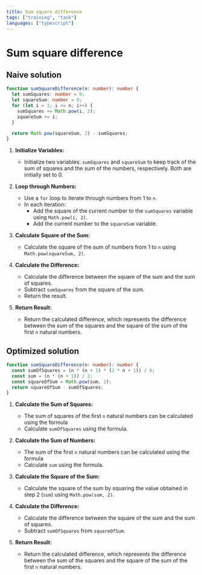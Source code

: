 ```yaml
---
title: Sum square difference
tags: ["training", "task"]
languages: ["typescript"]
---
```


# Sum square difference

## Naive solution

```typescript
function sumSquareDifference(n: number): number {
  let sumSquares: number = 0;
  let squareSum: number = 0;
  for (let i = 1; i <= n; i++) {
    sumSquares += Math.pow(i, 2);
    squareSum += i;
  }

  return Math.pow(squareSum, 2) - sumSquares;
}
```

1. **Initialize Variables:**

   - Initialize two variables: `sumSquares` and `squareSum` to keep track of the sum of squares and the sum of the numbers, respectively. Both are initially set to 0.

2. **Loop through Numbers:**

   - Use a `for` loop to iterate through numbers from 1 to `n`.
   - In each iteration:
     - Add the square of the current number to the `sumSquares` variable using `Math.pow(i, 2)`.
     - Add the current number to the `squareSum` variable.

3. **Calculate Square of the Sum:**

   - Calculate the square of the sum of numbers from 1 to `n` using `Math.pow(squareSum, 2)`.

4. **Calculate the Difference:**

   - Calculate the difference between the square of the sum and the sum of squares.
   - Subtract `sumSquares` from the square of the sum.
   - Return the result.

5. **Return Result:**
   - Return the calculated difference, which represents the difference between the sum of the squares and the square of the sum of the first `n` natural numbers.

## Optimized solution

```typescript
function sumSquareDifference(n: number): number {
  const sumOfSquares = (n * (n + 1) * (2 * n + 1)) / 6;
  const sum = (n * (n + 1)) / 2;
  const squareOfSum = Math.pow(sum, 2);
  return squareOfSum - sumOfSquares;
}
```

1. **Calculate the Sum of Squares:**

   - The sum of squares of the first `n` natural numbers can be calculated using the formula
   - Calculate `sumOfSquares` using the formula.

2. **Calculate the Sum of Numbers:**

   - The sum of the first `n` natural numbers can be calculated using the formula
   - Calculate `sum` using the formula.

3. **Calculate the Square of the Sum:**

   - Calculate the square of the sum by squaring the value obtained in step 2 (`sum`) using `Math.pow(sum, 2)`.

4. **Calculate the Difference:**

   - Calculate the difference between the square of the sum and the sum of squares.
   - Subtract `sumOfSquares` from `squareOfSum`.

5. **Return Result:**
   - Return the calculated difference, which represents the difference between the sum of the squares and the square of the sum of the first `n` natural numbers.

